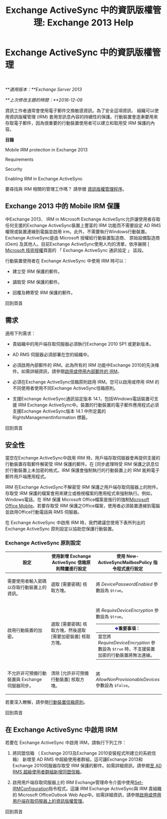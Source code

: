 ﻿---
title: 'Exchange ActiveSync 中的資訊版權管理: Exchange 2013 Help'
TOCTitle: Exchange ActiveSync 中的資訊版權管理
ms:assetid: ebf04460-4d61-4b00-86b9-85ec1dbbd6a1
ms:mtpsurl: https://technet.microsoft.com/zh-tw/library/Ff657743(v=EXCHG.150)
ms:contentKeyID: 50474530
ms.date: 05/21/2018
mtps_version: v=EXCHG.150
ms.translationtype: MT
---

# Exchange ActiveSync 中的資訊版權管理

 

_**適用版本：**Exchange Server 2013_

_**上次修改主題的時間：**2016-12-09_

資訊工作者通常會使用電子郵件交換敏感資訊。為了安全這項資訊、 組織可以使用資訊版權管理 (IRM) 套用至訊息內容的持續性的保護。行動裝置會逐漸要用來存取電子郵件，因為很重要的行動裝置使用者可以建立和取用受 IRM 保護的內容。

**目錄**

Mobile IRM protection in Exchange 2013

Requirements

Security

Enabling IRM in Exchange ActiveSync

要尋找與 IRM 相關的管理工作嗎？ 請參閱 [資訊版權管理程序](information-rights-management-procedures-exchange-2013-help.md)。

## Exchange 2013 中的 Mobile IRM 保護

中Exchange 2013、 IRM in Microsoft Exchange ActiveSync允許讓使用者存取任何支援的Exchange ActiveSync裝置上豐富的 IRM 功能而不需要設定 AD RMS 權限或裝置連線到電腦並啟用 irm。此外，不需要執行Windows行動裝置。Exchange ActiveSync是由 Microsoft 授權給行動裝置製造商、 原始設備製造商 (Oem) 及其他人。目前Exchange ActiveSync使用人均的清單，依序展開 \[ [Microsoft 技術授權](https://go.microsoft.com/fwlink/p/?linkid=198562)頁面的 「 Exchange ActiveSync 通訊協定 」 區段。

行動裝置使用者在 Exchange ActiveSync 中使用 IRM 時可以：

  - 建立受 IRM 保護的郵件。

  - 讀取受 IRM 保護的郵件。

  - 回覆及轉寄受 IRM 保護的郵件。

回到頁首

## 需求

適用下列需求：

  - 貴組織中的用戶端存取伺服器必須執行Exchange 2010 SP1 或更新版本。

  - AD RMS 伺服器必須部署在您的組織中。

  - 必須啟用內部郵件的 IRM。此為所有的 IRM 功能中Exchange 2010的先決條件。如需詳細資訊，請參閱[啟用或停用內部郵件的 IRM](enable-or-disable-irm-for-internal-messages-exchange-2013-help.md)。

  - 必須在Exchange ActiveSync信箱原則啟用 IRM。您可以啟用或停用 IRM 的不同使用者使用不同Exchange ActiveSync信箱原則。

  - 支援Exchange ActiveSync通訊協定版本 14.1，包括Windows電話裝置可支援 IRM Exchange ActiveSync中。裝置的行動裝置的電子郵件應用程式必須支援Exchange ActiveSync版本 14.1 中所定義的 RightsManagementInformation 標籤。

回到頁首

## 安全性

當您在Exchange ActiveSync中啟用 IRM 時，用戶端存取伺服器會再提供支援的行動裝置存取郵件解密受 IRM 保護的郵件。在 \[同步處理時受 IRM 保護之訊息位於行動裝置上未加密的格式。IRM 保護會強制執行的行動裝置上的 IRM 能夠電子郵件用戶端應用程式。

IRM 在Exchange ActiveSync不解密受 IRM 保護之用戶端存取伺服器上的附件。存取受 IRM 保護的檔案會用來建立或檢視檔案的應用程式來強制執行。例如， Windows電話，在 IRM 保護 Microsoft Office檔案是施行的強制[Microsoft Office Mobile](https://go.microsoft.com/fwlink/p/?linkid=205121)。若要存取受 IRM 保護之Office檔案，使用者必須裝置連線到電腦並啟用Office行動電話與 RMS 伺服器。

在 Exchange ActiveSync 中啟用 IRM 時，我們建議您使用下表所列出的 Exchange ActiveSync 原則設定以協助您保護行動裝置。

### Exchange ActiveSync 原則設定

<table>
<colgroup>
<col style="width: 33%" />
<col style="width: 33%" />
<col style="width: 33%" />
</colgroup>
<thead>
<tr class="header">
<th>設定</th>
<th>使用新增 Exchange ActiveSync 信箱原則精靈進行設定</th>
<th>使用 New-ActiveSyncMailboxPolicy 指令程式進行設定</th>
</tr>
</thead>
<tbody>
<tr class="odd">
<td><p>需要使用者輸入密碼以存取行動裝置上的資訊。</p></td>
<td><p>選取 [需要密碼] 核取方塊。</p></td>
<td><p>將 <em>DevicePasswordEnabled</em> 參數設為 <code>$true</code>。</p></td>
</tr>
<tr class="even">
<td><p>啟用行動裝置的加密。</p></td>
<td><p>選取 [需要密碼] 核取方塊，然後選取 [需要加密裝置] 核取方塊。</p></td>
<td><p>將 <em>RequireDeviceEncryption</em> 參數設為 <code>$true</code>。</p>
<table>
<thead>
<tr class="header">
<th><img src="images/Bb124558.important(EXCHG.150).gif" title="重要事項" alt="重要事項" />重要事項：</th>
</tr>
</thead>
<tbody>
<tr class="odd">
<td>當您將 <em>RequireDeviceEncryption</em> 參數設為 <code>$true</code> 時，不支援裝置加密的行動裝置將無法連線。</td>
</tr>
</tbody>
</table>

</td>
</tr>
<tr class="odd">
<td><p>不允許非可預備行動裝置與 Exchange 伺服器同步。</p></td>
<td><p>清除 [允許非可預備行動裝置] 核取方塊。</p></td>
<td><p>將 <em>AllowNonProvisionableDevices</em> 參數設為 <code>$false</code>。</p></td>
</tr>
</tbody>
</table>


若要深入瞭解，請參閱[行動裝置信箱原則](mobile-device-mailbox-policies-exchange-2013-help.md)。

回到頁首

## 在 Exchange ActiveSync 中啟用 IRM

若要在 Exchange ActiveSync 中啟用 IRM，請執行下列工作：

1.  將同盟信箱 （ Exchange 2013及Exchange 2010安裝程式所建立的系統信箱） 新增至 AD RMS 中超級使用者群組。這可讓Exchange 2013和Exchange 2010伺服器存取受 IRM 保護的郵件。如需詳細資訊，請參閱[至 AD RMS 超級使用者群組新增同盟信箱](add-the-federation-mailbox-to-the-ad-rms-super-users-group-exchange-2013-help.md)。

2.  啟用用戶端存取伺服器上的 IRM Exchange管理命令介面中使用[Set-IRMConfiguration](https://technet.microsoft.com/zh-tw/library/dd979792\(v=exchg.150\))指令程式。這讓 IRM Exchange ActiveSync與 IRM 貴組織的 Microsoft OfficeOutlook Web App中。如需詳細資訊，請參閱[啟用或停用用戶端存取伺服器上的資訊版權管理](enable-or-disable-information-rights-management-on-client-access-servers-exchange-2013-help.md)。

回到頁首

